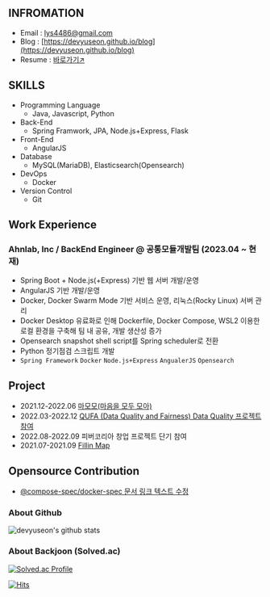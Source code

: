 ## INFROMATION

- Email : lys4486@gmail.com
- Blog : [https://devyuseon.github.io/blog](https://devyuseon.github.io/blog)
- Resume : [바로가기↗️](https://yuseonlim.notion.site/Portfolio-ff8c0bfe1f944c138a8c3f9e474812b6?pvs=4)

## SKILLS

- Programming Language
  - Java, Javascript, Python 
- Back-End
  - Spring Framwork, JPA, Node.js+Express, Flask
- Front-End
  - AngularJS
- Database
  - MySQL(MariaDB), Elasticsearch(Opensearch)
- DevOps
  - Docker
- Version Control
  - Git

## Work Experience
### Ahnlab, Inc / BackEnd Engineer @ 공통모듈개발팀 (2023.04 ~ 현재)
- Spring Boot + Node.js(+Express) 기반 웹 서버 개발/운영
- AngularJS 기반 개발/운영
- Docker, Docker Swarm Mode 기반 서비스 운영, 리눅스(Rocky Linux) 서버 관리
- Docker Desktop 유료화로 인해 Dockerfile, Docker Compose, WSL2 이용한 로컬 환경을 구축해 팀 내 공유, 개발 생산성 증가
- Opensearch snapshot shell script를 Spring scheduler로 전환
- Python 정기점검 스크립트 개발
- `Spring Framework` `Docker` `Node.js+Express` `AngualerJS` `Opensearch`

## Project
- 2021.12-2022.06 [마모모(마음을 모두 모아)](https://github.com/2E2I/mamomo-server)
- 2022.03-2022.12 [QUFA (Data Quality and Fairness) Data Quality 프로젝트 참여](https://gitlab.com/qufa)
- 2022.08-2022.09 피버코리아 창업 프로젝트 단기 참여
- 2021.07-2021.09 [Fillin Map](https://github.com/HSUITContestTeam/fillin-map)

## Opensource Contribution
- [@compose-spec/docker-spec 문서 링크 텍스트 수정](https://github.com/compose-spec/compose-spec/pull/454)
 
<!-- ### Blog Posts -->
<!-- RECENT POST START -->

<!-- RECENT POST END -->

<!--
**yuseon-Lim/yuseon-Lim** is a ✨ _special_ ✨ repository because its `README.md` (this file) appears on your GitHub profile.

Here are some ideas to get you started:

- 🔭 I’m currently working on ...
- 🌱 I’m currently learning ...
- 👯 I’m looking to collaborate on ...
- 🤔 I’m looking for help with ...
- 💬 Ask me about ...
- 📫 How to reach me: ...
- 😄 Pronouns: ...
- ⚡ Fun fact: ...
-->

### About Github
![devyuseon's github stats](https://github-readme-stats.vercel.app/api?username=devyuseon&show_icons=true&theme=radical&count_private=true)

### About Backjoon (Solved.ac)
[![Solved.ac Profile](http://mazassumnida.wtf/api/v2/generate_badge?boj=lys4486)](https://solved.ac/lys4486/)

<!-- [![mazandi profile](http://mazandi.herokuapp.com/api?handle=lys4486&theme=warm)](https://solved.ac/lys4486/) -->

[![Hits](https://hits.seeyoufarm.com/api/count/incr/badge.svg?url=https%3A%2F%2Fgithub.com%2Fyuseon-Lim&count_bg=%2379C83D&title_bg=%23555555&icon=&icon_color=%23E7E7E7&title=hits&edge_flat=false)](https://hits.seeyoufarm.com)

